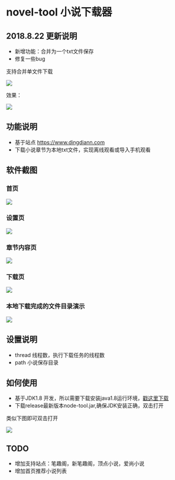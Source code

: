 # novel-tool 小说下载器

## 2018.8.22 更新说明

- 新增功能：合并为一个txt文件保存
- 修复一些bug

支持合并单文件下载

![](https://i.imgur.com/Y5iQW7o.png)

效果：

![](https://i.imgur.com/9nSSOqw.png)

## 功能说明

- 基于站点 https://www.dingdiann.com 
- 下载小说章节为本地txt文件，实现离线观看或导入手机观看

## 软件截图

### 首页

![](https://i.imgur.com/1fIlmTe.png)

### 设置页

![](https://i.imgur.com/Sebtqua.png)

### 章节内容页

![](https://i.imgur.com/Nx68oVQ.png)

### 下载页

![](https://i.imgur.com/ZPjoST8.png)

### 本地下载完成的文件目录演示

![](https://i.imgur.com/isoxv14.png)

## 设置说明

- thread 线程数，执行下载任务的线程数
- path 小说保存目录

## 如何使用

- 基于JDK1.8 开发，所以需要下载安装java1.8运行环境，[戳这里下载](https://www.oracle.com/technetwork/java/javase/downloads/jdk8-downloads-2133151.html)
- 下载release最新版本node-tool.jar,确保JDK安装正确，双击打开

类似下图即可双击打开

![](https://i.imgur.com/igcVms3.png)

## TODO

- 增加支持站点：笔趣阁，新笔趣阁，顶点小说，爱尚小说
- 增加首页推荐小说列表  

